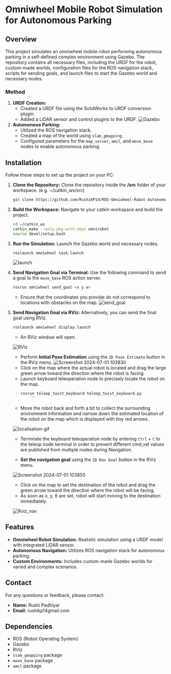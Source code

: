 # Omniwheel Mobile Robot Simulation for Autonomous Parking

## Overview

This project simulates an omniwheel mobile robot performing autonomous parking in a self-defined complex environment using Gazebo. The repository contains all necessary files, including the URDF for the robot, custom-made worlds, configuration files for the ROS navigation stack, scripts for sending goals, and launch files to start the Gazebo world and necessary nodes.

### Method

1. **URDF Creation:** 
   - Created a URDF file using the SolidWorks to URDF conversion plugin.
   - Added a LiDAR sensor and control plugins to the URDF.
   ![Gazebo](https://github.com/RushiKP14/ROS-Omniwheel-Robot-Autonomous-Parking/assets/156124606/59167cee-e64d-424b-8e2a-c0ce48c9a6f1)
2. **Autonomous Parking:**
   - Utilized the ROS navigation stack.
   - Created a map of the world using `slam_gmapping`.
   - Configured parameters for the `map_server`, `amcl`, and `move_base` nodes to enable autonomous parking.

## Installation

Follow these steps to set up the project on your PC:

1. **Clone the Repository:**
	Clone the repository inside the **/src** folder of your workspace. (e.g. ~/catkin_ws/src)
   ```bash
   git clone https://github.com/RushiKP14/ROS-Omniwheel-Robot-Autonomous-Parking.git
   ```
2. **Build the Workspace:**
   Navigate to your catkin workspace and build the project.
   ```bash
   cd ~/catkin_ws
   catkin_make --only-pkg-with-deps omnirobot
   source devel/setup.bash
   ```
3. **Run the Simulation:**
	Launch the Gazebo world and necessary nodes.
	```bash
	roslaunch omniwheel task.launch
	```
	![launch](https://github.com/RushiKP14/ROS-Omniwheel-Robot-Autonomous-Parking/assets/156124606/acc4bc9b-15a9-41e6-9e33-73fd61d26730)
4. **Send Navigation Goal via Terminal:**
	Use the following command to send a goal to the `move_base` ROS action server.
	```bash
	rosrun omniwheel send_goal <x y w>
	```
	- Ensure that the coordinates you provide do not correspond to locations with obstacles on the map.
	![send_goal](https://github.com/RushiKP14/ROS-Omniwheel-Robot-Autonomous-Parking/assets/156124606/08d347fb-2aa0-4975-adba-777420d43008)

5. **Send Navigation Goal via RViz:**
	Alternatively, you can send the final goal using RViz.
	```bash
	roslaunch omniwheel display.launch
	```
	- An RViz window will open.

	![RViz](https://github.com/RushiKP14/ROS-Omniwheel-Robot-Autonomous-Parking/assets/156124606/b5e418a9-438d-4198-9d2e-1dc18e8abcf4)
	- Perform **Initial Pose Estimation** using the `2D Pose Estimate` button in the RViz menu.
	![Screenshot 2024-07-01 103830](https://github.com/RushiKP14/ROS-Omniwheel-Robot-Autonomous-Parking/assets/156124606/a00ab99a-d732-4308-9389-6ec73db3b2d9)
	- Click on the map where the actual robot is located and drag the large green arrow toward the direction where the robot is facing.
 	- Launch keyboard teleoperation node to precisely locate the robot on the map.
		```bash
 		rosrun teleop_twist_keyboard teleop_twist_keyboard.py
        	```
	- Move the robot back and forth a bit to collect the surrounding environment information and narrow down the estimated location of the robot on the map which is displayed with tiny red arrows.

	![localisation-gif](https://github.com/RushiKP14/ROS-Omniwheel-Robot-Autonomous-Parking/assets/156124606/5be56b12-f398-44fe-85ba-5aa128aec5eb)

	- Terminate the keyboard teleoperation node by entering `Ctrl` + `C` to the teleop node terminal in order to prevent different cmd_vel values are published from multiple nodes during Navigation.

	- **Set the navigation goal** using the `2D Nav Goal` button in the RViz menu.

	![Screenshot 2024-07-01 103850](https://github.com/RushiKP14/ROS-Omniwheel-Robot-Autonomous-Parking/assets/156124606/496d30e6-8dde-44c0-b0d3-48446c595ddf)

	- Click on the map to set the destination of the robot and drag the green arrow toward the direction where the robot will be facing.
	- As soon as x, y, θ are set, robot will start moving to the destination immediately.

	![Rviz_nav](https://github.com/RushiKP14/ROS-Omniwheel-Robot-Autonomous-Parking/assets/156124606/6083cb28-7794-4ea6-9477-9a80f7c0b4f2)

## Features

- **Omniwheel Robot Simulation:** Realistic simulation using a URDF model with integrated LiDAR sensor.
- **Autonomous Navigation:** Utilizes ROS navigation stack for autonomous parking.
- **Custom Environments:** Includes custom-made Gazebo worlds for varied and complex scenarios.

## Contact

For any questions or feedback, please contact:

- **Name:** Rushi Padhiyar
- **Email:** rushikp14gmail.com

## Dependencies

- ROS (Robot Operating System)
- Gazebo
- RViz
- `slam_gmapping` package
- `move_base` package
- `amcl` package
